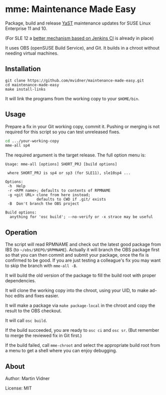 mme: Maintenance Made Easy
==========================

Package, build and release [YaST](http://yast.github.io/) maintenance
updates for SUSE Linux Enterprise 11 and 10.

(For SLE 12 a [better mechanism based on Jenkins CI][jci] is already in place)

[jci]: http://yastgithubio.readthedocs.org/en/latest/development/#automatic-submission

It uses OBS (openSUSE Build Service), and Git. It builds in a chroot without
needing virtual machines.

Installation
------------

```
git clone https://github.com/mvidner/maintenance-made-easy.git
cd maintenance-made-easy
make install-links
```

It will link the programs from the working copy to your `$HOME/bin`.

Usage
-----

Prepare a fix in your Git working copy, commit it. Pushing or merging is not
required for this script so you can test unreleased fixes.

```sh
cd .../your-working-copy
mme-all sp4
```

The required argument is the target release. The full option menu is:

```
Usage: mme-all [options] SHORT_PRJ [build options]

 where SHORT_PRJ is sp4 or sp3 (for SLE11), sle10sp4 ...

Options:
 -h  Help
 -r <RPM name>; defaults to contents of RPMNAME
 -g <git URL> clone from here instead;
              defaults to CWD if .git/ exists
 -B  Don't branch the OBS project

Build options:
  anything for 'osc build'; --no-verify or -x strace may be useful
```

Operation
---------

The script will read RPMNAME and check out the latest good package from IBS
(to `~/obs/$REPO/$RPMNAME`). Actually it will branch the OBS package first so
that you can then commit and submit your package, once the fix is confirmed to
be good. If you are just testing a colleague's fix you may want to skip the
branch with `mme-all -B`.

It will build the old version of the package to fill the build root with
proper dependencies.

It will clone the working copy into the chroot, using your UID, to make ad-hoc
edits and fixes easier.

It will make a package via `make package-local` in the chroot and copy the
result to the OBS checkout.

It will call `osc build`.

If the build succeeded, you are ready to `osc ci` and `osc sr`. (But remember
to merge the reviewed fix in Git first.)

If the build failed, call `mme-chroot` and select the appropriate build root
from a menu to get a shell where you can enjoy debugging.

About
-----

Author: Martin Vidner

License: MIT
